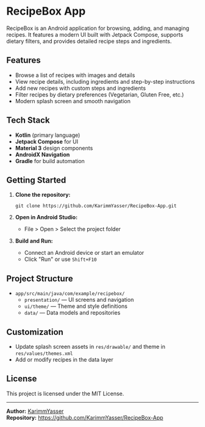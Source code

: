 # RecipeBox App

RecipeBox is an Android application for browsing, adding, and managing recipes. It features a modern UI built with Jetpack Compose, supports dietary filters, and provides detailed recipe steps and ingredients.

## Features

- Browse a list of recipes with images and details
- View recipe details, including ingredients and step-by-step instructions
- Add new recipes with custom steps and ingredients
- Filter recipes by dietary preferences (Vegetarian, Gluten Free, etc.)
- Modern splash screen and smooth navigation

## Tech Stack

- **Kotlin** (primary language)
- **Jetpack Compose** for UI
- **Material 3** design components
- **AndroidX Navigation**
- **Gradle** for build automation

## Getting Started

1. **Clone the repository:**
   ```
   git clone https://github.com/KarimmYasser/RecipeBox-App.git
   ```

2. **Open in Android Studio:**
   - File > Open > Select the project folder

3. **Build and Run:**
   - Connect an Android device or start an emulator
   - Click "Run" or use `Shift+F10`

## Project Structure

- `app/src/main/java/com/example/recipebox/`
  - `presentation/` — UI screens and navigation
  - `ui/theme/` — Theme and style definitions
  - `data/` — Data models and repositories

## Customization

- Update splash screen assets in `res/drawable/` and theme in `res/values/themes.xml`
- Add or modify recipes in the data layer

## License

This project is licensed under the MIT License.

---

**Author:** [KarimmYasser](https://github.com/KarimmYasser)  
**Repository:** https://github.com/KarimmYasser/RecipeBox-App
